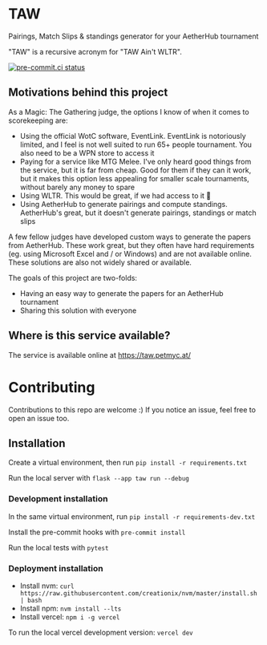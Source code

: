 # TAW

Pairings, Match Slips &amp; standings generator for your AetherHub tournament

"TAW" is a recursive acronym for "TAW Ain't WLTR".

[![pre-commit.ci status](https://results.pre-commit.ci/badge/github/pmourlanne/taw/main.svg)](https://results.pre-commit.ci/latest/github/pmourlanne/taw/main)

## Motivations behind this project

As a Magic: The Gathering judge, the options I know of when it comes to scorekeeping are:

- Using the official WotC software, EventLink. EventLink is notoriously limited, and I feel is not well suited to run 65+ people tournament. You also need to be a WPN store to access it
- Paying for a service like MTG Melee. I've only heard good things from the service, but it is far from cheap. Good for them if they can it work, but it makes this option less appealing for smaller scale tournaments, without barely any money to spare
- Using WLTR. This would be great, if we had access to it 👼
- Using AetherHub to generate pairings and compute standings. AetherHub's great, but it doesn't generate pairings, standings or match slips

A few fellow judges have developed custom ways to generate the papers from AetherHub. These work great, but they often have hard requirements (eg. using Microsoft Excel and / or Windows) and are not available online. These solutions are also not widely shared or available.

The goals of this project are two-folds:
- Having an easy way to generate the papers for an AetherHub tournament
- Sharing this solution with everyone

## Where is this service available?

The service is available online at https://taw.petmyc.at/

# Contributing

Contributions to this repo are welcome :) If you notice an issue, feel free to open an issue too.

## Installation

Create a virtual environment, then run `pip install -r requirements.txt`

Run the local server with `flask --app taw run --debug`

### Development installation

In the same virtual environment, run `pip install -r requirements-dev.txt`

Install the pre-commit hooks with `pre-commit install`

Run the local tests with `pytest`

### Deployment installation

- Install nvm: `curl https://raw.githubusercontent.com/creationix/nvm/master/install.sh | bash`
- Install npm: `nvm install --lts`
- Install vercel: `npm i -g vercel`

To run the local vercel development version: `vercel dev`
